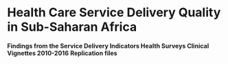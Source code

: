 # Health Care Service Delivery Quality in Sub-Saharan Africa
**Findings from the Service Delivery Indicators Health Surveys Clinical Vignettes 2010-2016**
**Replication files**


